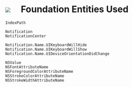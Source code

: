 # ![][AppIcon]&nbsp;&nbsp;&nbsp;&nbsp;&nbsp;Foundation Entities Used

```
IndexPath
```

```
Notification
NotificationCenter

Notification.Name.UIKeyboardWillHide
Notification.Name.UIKeyboardWillShow
Notification.Name.UIDeviceOrientationDidChange
```

```
NSValue
NSFontAttributeName
NSForegroundColorAttributeName
NSStrokeColorAttributeName
NSStrokeWidthAttributeName
```



[AppIcon]:  ../images/MemeMeAppIcon_80.png
